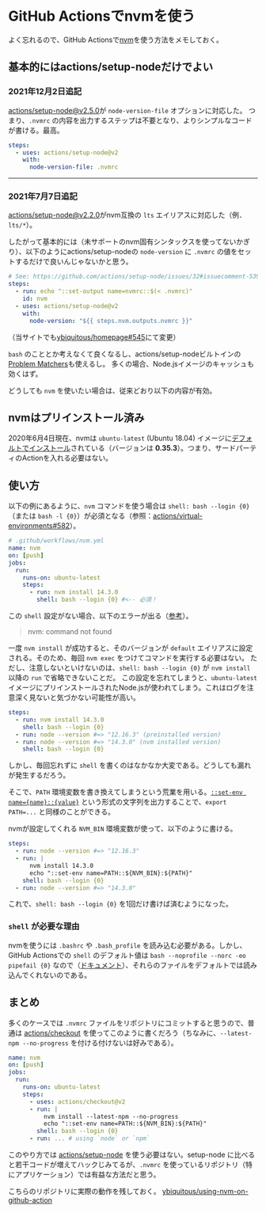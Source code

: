 # GitHub Actionsでnvmを使う

よく忘れるので、GitHub Actionsで[nvm](https://github.com/nvm-sh/nvm)を使う方法をメモしておく。

## 基本的にはactions/setup-nodeだけでよい

### 2021年12月2日追記

[actions/setup-node@v2.5.0](https://github.com/actions/setup-node/releases/tag/v2.5.0)が `node-version-file` オプションに対応した。
つまり、`.nvmrc` の内容を出力するステップは不要となり、よりシンプルなコードが書ける。最高。

```yaml
steps:
  - uses: actions/setup-node@v2
    with:
      node-version-file: .nvmrc
```

---

### 2021年7月7日追記

[actions/setup-node@v2.2.0](https://github.com/actions/setup-node/releases/tag/v2.2.0)がnvm互換の `lts` エイリアスに対応した（例．`lts/*`）。

したがって基本的には（未サポートのnvm固有シンタックスを使ってないかぎり）、以下のようにactions/setup-nodeの `node-version` に `.nvmrc` の値をセットするだけで良いんじゃないかと思う。

```yaml
# See: https://github.com/actions/setup-node/issues/32#issuecomment-539794249
steps:
  - run: echo "::set-output name=nvmrc::$(< .nvmrc)"
    id: nvm
  - uses: actions/setup-node@v2
    with:
      node-version: "${{ steps.nvm.outputs.nvmrc }}"
```

（当サイトでも[ybiquitous/homepage#545](https://github.com/ybiquitous/homepage/pull/545)にて変更）

`bash` のこととか考えなくて良くなるし、actions/setup-nodeビルトインの[Problem Matchers](https://github.com/actions/toolkit/blob/45647689407e7fb224e06d066dde6aefa67a365f/docs/problem-matchers.md)も使えるし。
多くの場合、Node.jsイメージのキャッシュも効くはず。

どうしても `nvm` を使いたい場合は、従来どおり以下の内容が有効。

## nvmはプリインストール済み

2020年6月4日現在、nvmは `ubuntu-latest` (Ubuntu 18.04) イメージに[デフォルトでインストール](https://github.com/actions/virtual-environments/blob/ubuntu18/20200604.1/images/linux/Ubuntu1804-README.md)されている（バージョンは **0.35.3**）。つまり、サードパーティのActionを入れる必要はない。

## 使い方

以下の例にあるように、`nvm` コマンドを使う場合は `shell: bash --login {0}` （または `bash -l {0}`）が必須となる（参照：[actions/virtual-environments#582](https://github.com/actions/virtual-environments/pull/582#issuecomment-617659430)）。

```yaml
# .github/workflows/nvm.yml
name: nvm
on: [push]
jobs:
  run:
    runs-on: ubuntu-latest
    steps:
      - run: nvm install 14.3.0
        shell: bash --login {0} #<-- 必須！
```

この `shell` 設定がない場合、以下のエラーが出る（[参考](https://github.com/ybiquitous/using-nvm-on-github-action/pull/1/checks?check_run_id=742988829#step:2:4)）。

> nvm: command not found

一度 `nvm install` が成功すると、そのバージョンが `default` エイリアスに設定される。そのため、毎回 `nvm exec` をつけてコマンドを実行する必要はない。
ただし、注意しないといけないのは、`shell: bash --login {0}` が `nvm install` 以降の `run` で省略できないことだ。
この設定を忘れてしまうと、`ubuntu-latest` イメージにプリインストールされたNode.jsが使われてしまう。これはログを注意深く見ないと気づかない可能性が高い。

```yaml
steps:
  - run: nvm install 14.3.0
    shell: bash --login {0}
  - run: node --version #=> "12.16.3" (preinstalled version)
  - run: node --version #=> "14.3.0" (nvm installed version)
    shell: bash --login {0}
```

しかし、毎回忘れずに `shell` を書くのはなかなか大変である。どうしても漏れが発生するだろう。

そこで、`PATH` 環境変数を書き換えてしまうという荒業を用いる。[`::set-env name={name}::{value}`](https://help.github.com/en/actions/reference/workflow-commands-for-github-actions#setting-an-environment-variable) という形式の文字列を出力することで、`export PATH=...` と同様のことができる。

nvmが設定してくれる `NVM_BIN` 環境変数が使って、以下のように書ける。

```yaml
steps:
  - run: node --version #=> "12.16.3"
  - run: |
      nvm install 14.3.0
      echo "::set-env name=PATH::${NVM_BIN}:${PATH}"
    shell: bash --login {0}
  - run: node --version #=> "14.3.0"
```

これで、`shell: bash --login {0}` を1回だけ書けば済むようになった。

### `shell` が必要な理由

nvmを使うには `.bashrc` や `.bash_profile` を読み込む必要がある。しかし、GitHub Actionsでの `shell` のデフォルト値は `bash --noprofile --norc -eo pipefail {0}` なので（[ドキュメント](https://help.github.com/en/actions/reference/workflow-syntax-for-github-actions#jobsjob_idstepsrun)）、それらのファイルをデフォルトでは読み込んでくれないのである。

## まとめ

多くのケースでは `.nvmrc` ファイルをリポジトリにコミットすると思うので、普通は [actions/checkout](https://github.com/actions/checkout) を使ってこのように書くだろう（ちなみに、`--latest-npm --no-progress` を付ける付けないは好みである）。

```yaml
name: nvm
on: [push]
jobs:
  run:
    runs-on: ubuntu-latest
    steps:
      - uses: actions/checkout@v2
      - run: |
          nvm install --latest-npm --no-progress
          echo "::set-env name=PATH::${NVM_BIN}:${PATH}"
        shell: bash --login {0}
      - run: ... # using `node` or `npm`
```

このやり方では [actions/setup-node](https://github.com/actions/setup-node) を使う必要はない。setup-node に比べると若干コードが増えてハックじみてるが、`.nvmrc` を使っているリポジトリ（特にアプリケーション）では有益な方法だと思う。

こちらのリポジトリに実際の動作を残しておく。
[ybiquitous/using-nvm-on-github-action](https://github.com/ybiquitous/using-nvm-on-github-action)
